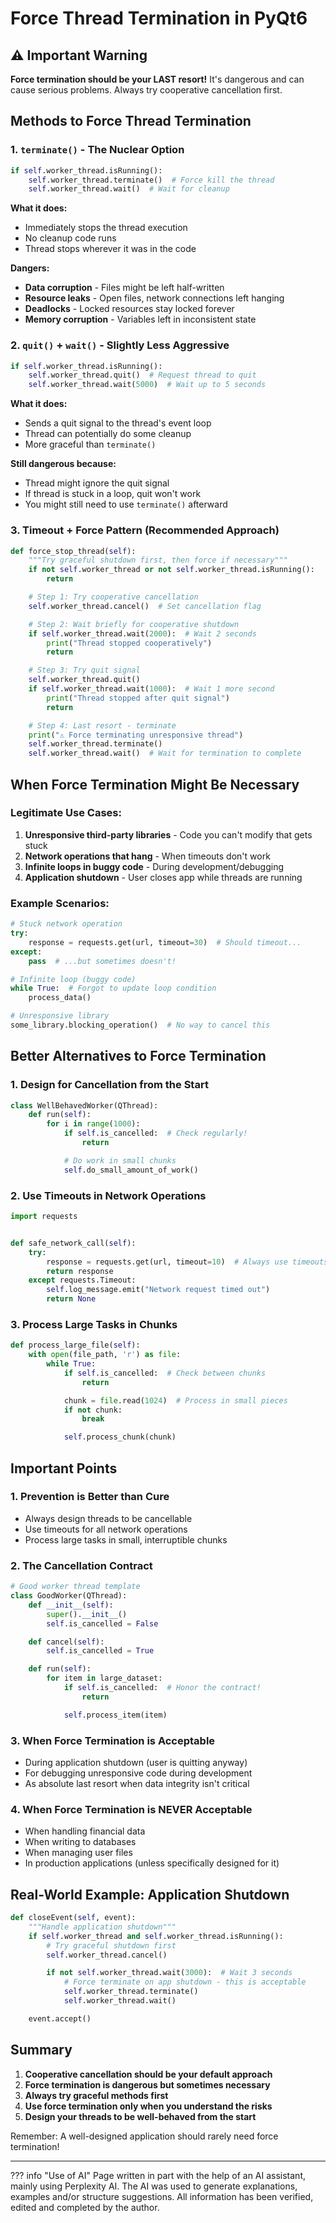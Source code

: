 # Force Thread Termination in PyQt6

## ⚠️ Important Warning

**Force termination should be your LAST resort!** It's dangerous and can cause serious problems. Always try cooperative
cancellation first.

## Methods to Force Thread Termination

### 1. `terminate()` - The Nuclear Option

```python
if self.worker_thread.isRunning():
    self.worker_thread.terminate()  # Force kill the thread
    self.worker_thread.wait()  # Wait for cleanup
```

**What it does:**

- Immediately stops the thread execution
- No cleanup code runs
- Thread stops wherever it was in the code

**Dangers:**

- **Data corruption** - Files might be left half-written
- **Resource leaks** - Open files, network connections left hanging
- **Deadlocks** - Locked resources stay locked forever
- **Memory corruption** - Variables left in inconsistent state

### 2. `quit()` + `wait()` - Slightly Less Aggressive

```python
if self.worker_thread.isRunning():
    self.worker_thread.quit()  # Request thread to quit
    self.worker_thread.wait(5000)  # Wait up to 5 seconds
```

**What it does:**

- Sends a quit signal to the thread's event loop
- Thread can potentially do some cleanup
- More graceful than `terminate()`

**Still dangerous because:**

- Thread might ignore the quit signal
- If thread is stuck in a loop, quit won't work
- You might still need to use `terminate()` afterward

### 3. Timeout + Force Pattern (Recommended Approach)

```python
def force_stop_thread(self):
    """Try graceful shutdown first, then force if necessary"""
    if not self.worker_thread or not self.worker_thread.isRunning():
        return

    # Step 1: Try cooperative cancellation
    self.worker_thread.cancel()  # Set cancellation flag

    # Step 2: Wait briefly for cooperative shutdown
    if self.worker_thread.wait(2000):  # Wait 2 seconds
        print("Thread stopped cooperatively")
        return

    # Step 3: Try quit signal
    self.worker_thread.quit()
    if self.worker_thread.wait(1000):  # Wait 1 more second
        print("Thread stopped after quit signal")
        return

    # Step 4: Last resort - terminate
    print("⚠️ Force terminating unresponsive thread")
    self.worker_thread.terminate()
    self.worker_thread.wait()  # Wait for termination to complete
```

## When Force Termination Might Be Necessary

### Legitimate Use Cases:

1. **Unresponsive third-party libraries** - Code you can't modify that gets stuck
2. **Network operations that hang** - When timeouts don't work
3. **Infinite loops in buggy code** - During development/debugging
4. **Application shutdown** - User closes app while threads are running

### Example Scenarios:

```python
# Stuck network operation
try:
    response = requests.get(url, timeout=30)  # Should timeout...
except:
    pass  # ...but sometimes doesn't!

# Infinite loop (buggy code)
while True:  # Forgot to update loop condition
    process_data()

# Unresponsive library
some_library.blocking_operation()  # No way to cancel this
```

## Better Alternatives to Force Termination

### 1. Design for Cancellation from the Start

```python
class WellBehavedWorker(QThread):
    def run(self):
        for i in range(1000):
            if self.is_cancelled:  # Check regularly!
                return

            # Do work in small chunks
            self.do_small_amount_of_work()
```

### 2. Use Timeouts in Network Operations

```python
import requests


def safe_network_call(self):
    try:
        response = requests.get(url, timeout=10)  # Always use timeouts!
        return response
    except requests.Timeout:
        self.log_message.emit("Network request timed out")
        return None
```

### 3. Process Large Tasks in Chunks

```python
def process_large_file(self):
    with open(file_path, 'r') as file:
        while True:
            if self.is_cancelled:  # Check between chunks
                return

            chunk = file.read(1024)  # Process in small pieces
            if not chunk:
                break

            self.process_chunk(chunk)
```

## Important Points

### 1. **Prevention is Better than Cure**

- Always design threads to be cancellable
- Use timeouts for all network operations
- Process large tasks in small, interruptible chunks

### 2. **The Cancellation Contract**

```python
# Good worker thread template
class GoodWorker(QThread):
    def __init__(self):
        super().__init__()
        self.is_cancelled = False

    def cancel(self):
        self.is_cancelled = True

    def run(self):
        for item in large_dataset:
            if self.is_cancelled:  # Honor the contract!
                return

            self.process_item(item)
```

### 3. **When Force Termination is Acceptable**

- During application shutdown (user is quitting anyway)
- For debugging unresponsive code during development
- As absolute last resort when data integrity isn't critical

### 4. **When Force Termination is NEVER Acceptable**

- When handling financial data
- When writing to databases
- When managing user files
- In production applications (unless specifically designed for it)

## Real-World Example: Application Shutdown

```python
def closeEvent(self, event):
    """Handle application shutdown"""
    if self.worker_thread and self.worker_thread.isRunning():
        # Try graceful shutdown first
        self.worker_thread.cancel()

        if not self.worker_thread.wait(3000):  # Wait 3 seconds
            # Force terminate on app shutdown - this is acceptable
            self.worker_thread.terminate()
            self.worker_thread.wait()

    event.accept()
```

## Summary

1. **Cooperative cancellation should be your default approach**
2. **Force termination is dangerous but sometimes necessary**
3. **Always try graceful methods first**
4. **Use force termination only when you understand the risks**
5. **Design your threads to be well-behaved from the start**

Remember: A well-designed application should rarely need force termination!


---------------

??? info "Use of AI"
    Page written in part with the help of an AI assistant, mainly using Perplexity AI. The AI was used to generate
    explanations, examples and/or structure suggestions. All information has been verified, edited and completed by
    the author.